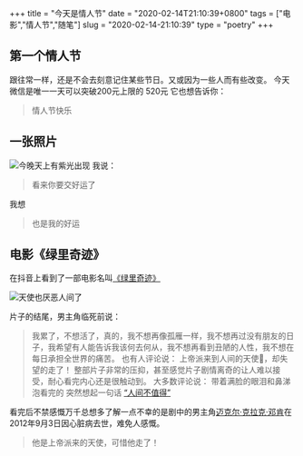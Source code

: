 +++
title = "今天是情人节"
date = "2020-02-14T21:10:39+0800"
tags = ["电影","情人节","随笔"]
slug = "2020-02-14-21:10:39"
type = "poetry"
+++

<center>
<meting-js auto="https://music.163.com/#/song?id=488839448" list-folded=true></meting-js>
</center>

## 第一个情人节
跟往常一样，还是不会去刻意记住某些节日。又或因为一些人而有些改变。
今天微信是唯一一天可以突破200元上限的 520元
它也想告诉你：
>情人节快乐
## 一张照片

![](https://i.loli.net/2020/02/14/gcmFfPC2Z74Nnqj.jpg "今晚天上有紫光出现")
我说：
>看来你要交好运了

我想
>也是我的好运



## 电影《绿里奇迹》
在抖音上看到了一部电影名叫[《绿里奇迹》](https://www.douban.com/doubanapp/dispatch/movie/1300374?dt_dapp=1)

![](https://i.loli.net/2020/02/14/2XoJn3HrGg7cljO.jpg "天使也厌恶人间了")


片子的结尾，男主角临死前说：
>我累了，不想活了，真的，我不想再像孤雁一样，我不想再过没有朋友的日子，我希望有人能告诉我该何去何从，我不想再看到丑陋的人性，我不想在每日承担全世界的痛苦。
也有人评论说：
>上帝派来到人间的天使👼，却失望的走了！
整部片子非常的压抑，甚至感觉片子剧情离奇的让人难以接受，耐心看完内心还是很触动到。
大多数评论说：
>带着满脸的眼泪和鼻涕泡看完的
突然想起一句话 [“人间不值得”](http://www.wenjutv.com/question/11272.html)

看完后不禁感慨万千总想多了解一点不幸的是剧中的男主角[迈克尔·克拉克·邓肯](https://m.baidu.com/sf_bk/item/%E8%BF%88%E5%85%8B%E5%B0%94%C2%B7%E5%85%8B%E6%8B%89%E5%85%8B%C2%B7%E9%82%93%E8%82%AF/1224308?ms=1&rid=7964555363464644704)在2012年9月3日因心脏病去世，难免人感慨。
>他是上帝派来的天使，可惜他走了！

